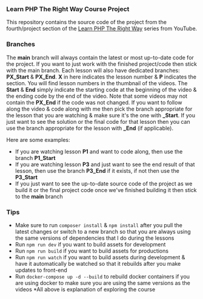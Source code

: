 ### Learn PHP The Right Way Course Project
This repository contains the source code of the project from the fourth/project section of the [Learn PHP The Right Way](https://youtube.com/playlist?list=PLr3d3QYzkw2xabQRUpcZ_IBk9W50M9pe-) series from YouTube. 

### Branches
The **main** branch will always contain the latest or most up-to-date code for the project. If you want to just work with the finished project/code then stick with the main branch. Each lesson will also have dedicated branches: **PX_Start** & **PX_End**. **X** in here indicates the lesson number & **P** indicates the section. You will find lesson numbers in the thumbnail of the videos. The **Start** & **End** simply indicate the starting code at the beginning of the video & the ending code by the end of the video. Note that some videos may not contain the **PX_End** if the code was not changed. If you want to follow along the video & code along with me then pick the branch appropriate for the lesson that you are watching & make sure it's the one with **_Start**. If you just want to see the solution or the final code for that lesson then you can use the branch appropriate for the lesson with **_End** (if applicable).

Here are some examples:

* If you are watching lesson **P1** and want to code along, then use the branch **P1_Start**
* If you are watching lesson **P3** and just want to see the end result of that lesson, then use the branch **P3_End** if it exists, if not then use the **P3_Start**
* If you just want to see the up-to-date source code of the project as we build it or the final project code once we've finished building it then stick to the **main** branch

### Tips
* Make sure to run `composer install` & `npm install` after you pull the latest changes or switch to a new branch so that you are always using the same versions of dependencies that I do during the lessons
* Run `npm run dev` if you want to build assets for development
* Run `npm run build` if you want to build assets for productions
* Run `npm run watch` if you want to build assets during development & have it automatically be watched so that it rebuilds after you make updates to front-end
* Run `docker-compose up -d --build` to rebuild docker containers if you are using docker to make sure you are using the same versions as the videos
 *All above is explanation of exploring the course
